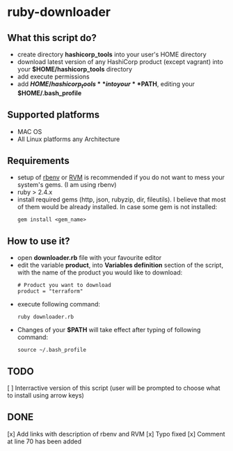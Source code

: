# ruby-downloader

## What this script do?
- create directory **hashicorp_tools** into your user's HOME directory
- download latest version of any HashiCorp product (except vagrant) into your **$HOME/hashicorp_tools** directory
- add execute permissions
- add **$HOME/hashicorp_tools** into your **$PATH**, editing your **$HOME/.bash_profile**

## Supported platforms
- MAC OS
- All Linux platforms any Architecture

## Requirements
- setup of [rbenv](https://github.com/rbenv/rbenv) or [RVM](https://rvm.io/rvm/install) is recommended if you do not want to mess your system's gems. (I am using rbenv)
- ruby > 2.4.x
- install required gems (http, json, rubyzip, dir, fileutils). I believe that most of them would be already installed. In case some gem is not installed: 
  ```
  gem install <gem_name>
  ```
## How to use it?
- open **downloader.rb** file with your favourite editor
- edit the variable **product**, into **Variables definition** section of the script, with the name of the product you would like to download:
  ```
  # Product you want to download
  product = "terraform"
  ```
- execute following command:
  ```
  ruby downloader.rb
  ```
- Changes of your **$PATH** will take effect after typing of following command:
  ```
  source ~/.bash_profile
  ```
## TODO
[ ] Interractive version of this script (user will be prompted to choose what to install using arrow keys)

## DONE
[x] Add links with description of rbenv and RVM
[x] Typo fixed
[x] Comment at line 70 has been added
